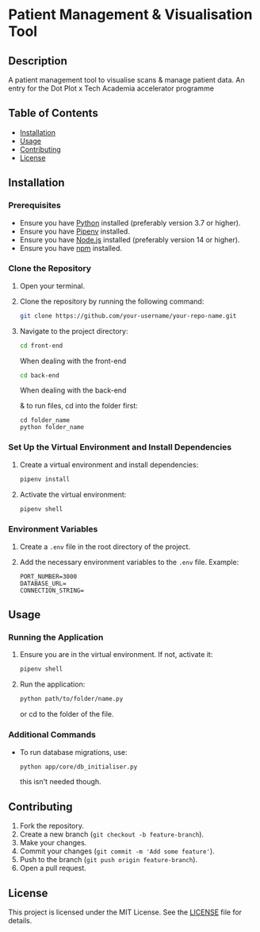 # Patient Management & Visualisation Tool

## Description

A patient management tool to visualise scans & manage patient data. An entry for the Dot Plot x Tech Academia accelerator programme

## Table of Contents

- [Installation](#installation)
- [Usage](#usage)
- [Contributing](#contributing)
- [License](#license)

## Installation

### Prerequisites

- Ensure you have [Python](https://www.python.org/downloads/) installed (preferably version 3.7 or higher).
- Ensure you have [Pipenv](https://pipenv.pypa.io/en/latest/install/) installed.
- Ensure you have [Node.js](https://nodejs.org/) installed (preferably version 14 or higher).
- Ensure you have [npm](https://www.npmjs.com/) installed.

### Clone the Repository

1. Open your terminal.
2. Clone the repository by running the following command:

    ```sh
    git clone https://github.com/your-username/your-repo-name.git
    ```

3. Navigate to the project directory:

    ```sh
    cd front-end
    ``` 
    When dealing with the front-end

    ```sh
    cd back-end
    ``` 
    When dealing with the back-end

    & to run files, cd into the folder first:
    ```
    cd folder_name
    python folder_name
    ```

### Set Up the Virtual Environment and Install Dependencies

1. Create a virtual environment and install dependencies:

    ```sh
    pipenv install
    ```

2. Activate the virtual environment:

    ```sh
    pipenv shell
    ```

### Environment Variables

1. Create a `.env` file in the root directory of the project.
2. Add the necessary environment variables to the `.env` file. Example:

    ```env
    PORT_NUMBER=3000
    DATABASE_URL=
    CONNECTION_STRING=

    ```

## Usage

### Running the Application

1. Ensure you are in the virtual environment. If not, activate it:

    ```sh
    pipenv shell
    ```

2. Run the application:

    ```sh
    python path/to/folder/name.py
    ```
    or cd to the folder of the file.

### Additional Commands

- To run database migrations, use:

    ```sh
    python app/core/db_initialiser.py
    ```

    this isn't needed though.

## Contributing

1. Fork the repository.
2. Create a new branch (`git checkout -b feature-branch`).
3. Make your changes.
4. Commit your changes (`git commit -m 'Add some feature'`).
5. Push to the branch (`git push origin feature-branch`).
6. Open a pull request.

## License

This project is licensed under the MIT License. See the [LICENSE](LICENSE) file for details.
